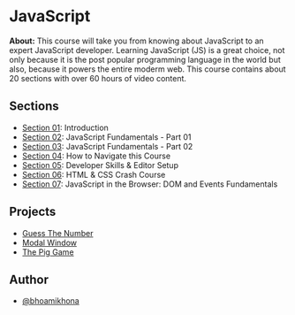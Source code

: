 # JavaScript

**About:** This course will take you from knowing about JavaScript to an expert JavaScript developer. Learning JavaScript (JS) is a great choice, not only because it is the post popular programming language in the world but also, because it powers the entire moderm web. This course contains about 20 sections with over 60 hours of video content.

## Sections

- [Section 01](./Section%2001): Introduction
- [Section 02](./Section%2002): JavaScript Fundamentals - Part 01
- [Section 03](./Section%2003): JavaScript Fundamentals - Part 02
- [Section 04](./Section%2004): How to Navigate this Course
- [Section 05](./Section%2005): Developer Skills & Editor Setup
- [Section 06](./Section%2006): HTML & CSS Crash Course
- [Section 07](./Section%2007): JavaScript in the Browser: DOM and Events Fundamentals

## Projects

- [Guess The Number](https://bhoamikhona.github.io/javascript/Section%2007/Guess%20The%20Number/index.html)
- [Modal Window](https://bhoamikhona.github.io/javascript/Section%2007/Modal%20Window/index.html)
- [The Pig Game](https://bhoamikhona.github.io/javascript/Section%2007/The%20Pig%20Game/index.html)

## Author

- [@bhoamikhona](https://github.com/bhoamikhona)
